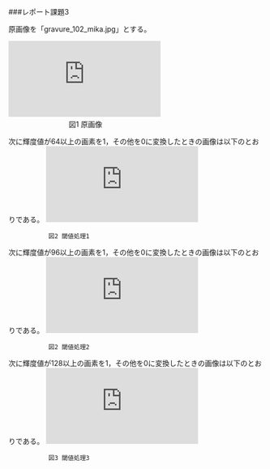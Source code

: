 ###レポート課題3

原画像を「gravure_102_mika.jpg」とする。


![原画像](http://www.fastpic.jp/images.php?file=0307263239.jpg)　　　　　　　　　　　　　　　　　
        　
        　　　 図1 原画像
 
 
 次に輝度値が64以上の画素を1，その他を0に変換したときの画像は以下のとおりである。
 ![閾値1画像](http://www.fastpic.jp/images.php?file=6720864325.jpg)
 
               図2 閾値処理1
               
               
 次に輝度値が96以上の画素を1，その他を0に変換したときの画像は以下のとおりである。
 ![閾値2画像](http://www.fastpic.jp/images.php?file=4277066814.jpg)
 
               図2 閾値処理2
               
  次に輝度値が128以上の画素を1，その他を0に変換したときの画像は以下のとおりである。
 ![閾値3画像](http://www.fastpic.jp/images.php?file=9341621761.jpg)
 
               図3 閾値処理3
               
   


